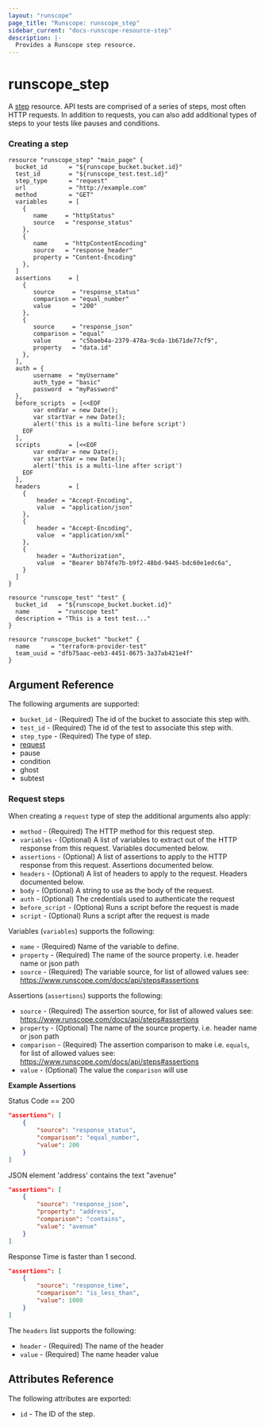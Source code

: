 ```yaml
---
layout: "runscope"
page_title: "Runscope: runscope_step"
sidebar_current: "docs-runscope-resource-step"
description: |-
  Provides a Runscope step resource.
---
```


# runscope\_step

A [step](https://www.runscope.com/docs/api/steps) resource.
API tests are comprised of a series of steps, most often HTTP requests.
In addition to requests, you can also add additional types of steps to
your tests like pauses and conditions.

### Creating a step
```hcl
resource "runscope_step" "main_page" {
  bucket_id      = "${runscope_bucket.bucket.id}"
  test_id        = "${runscope_test.test.id}"
  step_type      = "request"
  url            = "http://example.com"
  method         = "GET"
  variables      = [
  	{
  	   name     = "httpStatus"
  	   source   = "response_status"
  	},
  	{
  	   name     = "httpContentEncoding"
  	   source   = "response_header"
  	   property = "Content-Encoding"
  	},
  ]
  assertions     = [
  	{
  	   source     = "response_status"
       comparison = "equal_number"
       value      = "200"
  	},
  	{
  	   source     = "response_json"
       comparison = "equal"
       value      = "c5baeb4a-2379-478a-9cda-1b671de77cf9",
       property   = "data.id"
  	},
  ],
  auth = {
       username  = "myUsername"
       auth_type = "basic"
       password  = "myPassword"
  },
  before_scripts  = [<<EOF
       var endVar = new Date();
       var startVar = new Date(); 
       alert('this is a multi-line before script')
    EOF
  ],
  scripts        = [<<EOF
       var endVar = new Date();
       var startVar = new Date();
       alert('this is a multi-line after script')
    EOF
  ],
  headers        = [
  	{
  		header = "Accept-Encoding",
  		value  = "application/json"
  	},
  	{
  		header = "Accept-Encoding",
  		value  = "application/xml"
  	},
  	{
  		header = "Authorization",
  		value  = "Bearer bb74fe7b-b9f2-48bd-9445-bdc60e1edc6a",
	}
  ]
}

resource "runscope_test" "test" {
  bucket_id   = "${runscope_bucket.bucket.id}"
  name        = "runscope test"
  description = "This is a test test..."
}

resource "runscope_bucket" "bucket" {
  name      = "terraform-provider-test"
  team_uuid = "dfb75aac-eeb3-4451-8675-3a37ab421e4f"
}
```

## Argument Reference

The following arguments are supported:

* `bucket_id` - (Required) The id of the bucket to associate this step with.
* `test_id` - (Required) The id of the test to associate this step with.
* `step_type` - (Required) The type of step.
 * [request](#request-steps)
 * pause
 * condition
 * ghost
 * subtest

### Request steps
When creating a `request` type of step the additional arguments also apply:

* `method` - (Required) The HTTP method for this request step.
* `variables` - (Optional) A list of variables to extract out of the HTTP response from this request. Variables documented below.
* `assertions` - (Optional) A list of assertions to apply to the HTTP response from this request. Assertions documented below.
* `headers` - (Optional) A list of headers to apply to the request. Headers documented below.
* `body` - (Optional) A string to use as the body of the request.
* `auth` - (Optional) The credentials used to authenticate the request
* `before_script` - (Optiona) Runs a script before the request is made
* `script` - (Optional) Runs a script after the request is made

Variables (`variables`) supports the following:

* `name` - (Required) Name of the variable to define.
* `property` - (Required) The name of the source property. i.e. header name or json path
* `source` - (Required) The variable source, for list of allowed values see: https://www.runscope.com/docs/api/steps#assertions

Assertions (`assertions`) supports the following:

* `source` - (Required) The assertion source, for list of allowed values see: https://www.runscope.com/docs/api/steps#assertions
* `property` - (Optional) The name of the source property. i.e. header name or json path
* `comparison` - (Required) The assertion comparison to make i.e. `equals`, for list of allowed values see: https://www.runscope.com/docs/api/steps#assertions
* `value` - (Optional) The value the `comparison` will use

**Example Assertions**

Status Code == 200

```json
"assertions": [
    {
        "source": "response_status",
        "comparison": "equal_number",
        "value": 200
    }
]
```

JSON element 'address' contains the text "avenue"


```json
"assertions": [
    {
        "source": "response_json",
        "property": "address",
        "comparison": "contains",
        "value": "avenue"
    }
]
```

Response Time is faster than 1 second.


```json
"assertions": [
    {
        "source": "response_time",
        "comparison": "is_less_than",
        "value": 1000
    }
]
```

The `headers` list supports the following:

* `header` - (Required) The name of the header
* `value` - (Required) The name header value

## Attributes Reference

The following attributes are exported:

* `id` - The ID of the step.
